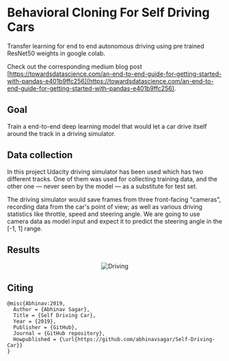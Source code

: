 # Behavioral Cloning For Self Driving Cars

Transfer learning for end to end autonomous driving using pre trained ResNet50 weights in google colab.

Check out the corresponding medium blog post [https://towardsdatascience.com/an-end-to-end-guide-for-getting-started-with-pandas-e401b9ffc256](https://towardsdatascience.com/an-end-to-end-guide-for-getting-started-with-pandas-e401b9ffc256).

## Goal

Train a end-to-end deep learning model that would let a car drive itself around the track in a driving simulator.

## Data collection

In this project Udacity driving simulator has been used which has two different tracks. One of them was used for collecting training data, and the other one — never seen by the model — as a substitute for test set.

The driving simulator would save frames from three front-facing "cameras", recording data from the car's point of view; as well as various driving statistics like throttle, speed and steering angle. We are going to use camera data as model input and expect it to predict the steering angle in the [-1, 1] range.

## Results

<p align="center">
  <img src="run.gif" alt="Driving"/>
</p>

## Citing

```
@misc{Abhinav:2019,
  Author = {Abhinav Sagar},
  Title = {Self Driving Car},
  Year = {2019},
  Publisher = {GitHub},
  Journal = {GitHub repository},
  Howpublished = {\url{https://github.com/abhinavsagar/Self-Driving-Car}}
}
```


